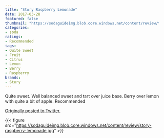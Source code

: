 ```yaml
---
title: "Story Raspberry Lemonade"
date: 2017-03-28
featured: false
thumbnail: "https://sodaguideimg.blob.core.windows.net/content/review/thumbs/story-raspberry-lemonade.jpg"
categories:
- soda
ratings:
- Recommended
tags:
- Quite Sweet
- Fruit
- Citrus
- Lemon
- Berry
- Raspberry
brands:
- Story
---
```


Quite sweet. Well balanced sweet and tart over juice base. Berry over lemon with quite a bit of apple. Recommended

[Originally posted to Twitter.](https://twitter.com/Cavorter/status/846775690221490178)

{{< figure src="https://sodaguideimg.blob.core.windows.net/content/review/story-raspberry-lemonade.jpg" >}}
